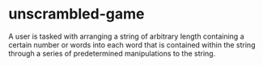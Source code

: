 # unscrambled-game
A user is tasked with arranging a string of arbitrary length containing a certain number or words into each word that is contained within the string through a series of predetermined manipulations to the string.
